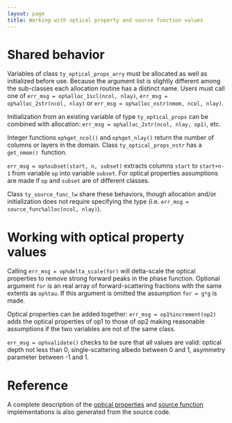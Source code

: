 ```yaml
---
layout: page
title: Working with optical property and source function values
---
```


# Shared behavior

Variables of class `ty_optical_props_arry` must be allocated as well as initialized before use. Because the argument list is slightly different among the sub-classes each allocation routine has a distinct name. Users must call one of `err_msg = op%alloc_1scl(ncol, nlay)`, `err_msg = op%alloc_2str(ncol, nlay)` or `err_msg = op%alloc_nstr(nmom, ncol, nlay)`.

Initialization from an existing variable of type `ty_optical_props` can be combined with allocation: `err_msg = op%alloc_2str(ncol, nlay, op1)`, etc.

Integer functions `op%get_ncol()` and `op%get_nlay()` return the number of columns or layers in the domain. Class `ty_optical_props_nstr` has a `get_nmom() `function.

`err_msg = op%subset(start, n, subset)` extracts columns `start` to `start+n-1` from variable `op` into variable `subset`. For optical properties assumptions are made if `op` and `subset` are of different classes.

Class `ty_source_func_lw` share these behaviors, though allocation and/or initialization does not require specifying the type (i.e. `err_msg = source_func%alloc(ncol, nlay)`).

# Working with optical property values

Calling `err_msg = op%delta_scale(for)` will delta-scale the optical properties to remove strong forward peaks in the phase function. Optional argument `for` is an real array of forward-scattering fractions with the same extents as `op%tau`. If this argument is omitted the assumption `for = g*g` is made.

Optical properties can be added together: `err_msg = op1%increment(op2)` adds the optical properties of op1 to those of op2 making reasonable assumptions if the two variables are not of the same class.

`err_msg = op%validate()` checks to be sure that all values are valid: optical depth not less than 0, single-scattering albedo between 0 and 1, asymmetry parameter between -1 and 1.

# Reference

A complete description of the [optical properties](./rte-fortran-interface/type/ty_optical_props_arry.html) and [source function](./rte-fortran-interface/type/ty_source_func_lw.html) implementations is also generated from the source code.
